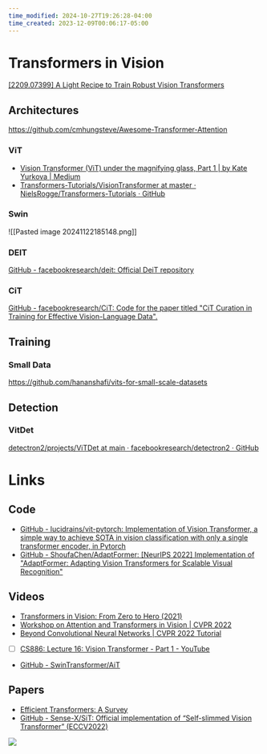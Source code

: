 ```yaml
---
time_modified: 2024-10-27T19:26:28-04:00
time_created: 2023-12-09T00:06:17-05:00
---
```


# Transformers in Vision

[[2209.07399] A Light Recipe to Train Robust Vision Transformers](https://arxiv.org/abs/2209.07399)

## Architectures

https://github.com/cmhungsteve/Awesome-Transformer-Attention

### ViT


- [Vision Transformer (ViT) under the magnifying glass, Part 1 | by Kate Yurkova | Medium](https://yurkovak.medium.com/vision-transformer-vit-under-the-magnifying-glass-part-1-70be8d6661a7)
- [Transformers-Tutorials/VisionTransformer at master · NielsRogge/Transformers-Tutorials · GitHub](https://github.com/NielsRogge/Transformers-Tutorials/tree/master/VisionTransformer)


### Swin

![[Pasted image 20241122185148.png]]

### DEIT

[GitHub - facebookresearch/deit: Official DeiT repository](https://github.com/facebookresearch/deit)


### CiT

[GitHub - facebookresearch/CiT: Code for the paper titled "CiT Curation in Training for Effective Vision-Language Data".](https://github.com/facebookresearch/CiT/tree/main)

## Training

### Small Data

https://github.com/hananshafi/vits-for-small-scale-datasets


## Detection

### VitDet
[detectron2/projects/ViTDet at main · facebookresearch/detectron2 · GitHub](https://github.com/facebookresearch/detectron2/tree/main/projects/ViTDet#lvis)

# Links

## Code
- [GitHub - lucidrains/vit-pytorch: Implementation of Vision Transformer, a simple way to achieve SOTA in vision classification with only a single transformer encoder, in Pytorch](https://github.com/lucidrains/vit-pytorch)
- [GitHub - ShoufaChen/AdaptFormer: [NeurIPS 2022] Implementation of "AdaptFormer: Adapting Vision Transformers for Scalable Visual Recognition"](https://github.com/ShoufaChen/AdaptFormer)

## Videos
- [Transformers in Vision: From Zero to Hero (2021)](https://www.youtube.com/watch?v=J-utjBdLCTo)
- [Workshop on Attention and Transformers in Vision | CVPR 2022](https://www.youtube.com/playlist?list=PLki3HkfgNEsKa0vP-mZCfWccEFyrT93y_)
- [Beyond Convolutional Neural Networks | CVPR 2022 Tutorial](https://www.youtube.com/watch?v=QdGWCUOO6xw)

- [ ] [CS886: Lecture 16: Vision Transformer - Part 1 - YouTube](https://www.youtube.com/watch?v=YklCcqu0Xm0)

- [GitHub - SwinTransformer/AiT](https://github.com/SwinTransformer/AiT)

## Papers

- [Efficient Transformers: A Survey](https://arxiv.org/abs/2009.06732)
- [GitHub - Sense-X/SiT: Official implementation of “Self-slimmed Vision Transformer” (ECCV2022)](https://github.com/Sense-X/SiT)




![](https://x.com/james_y_zou/status/1846944485206643030)